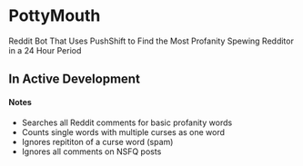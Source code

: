 # PottyMouth
Reddit Bot That Uses PushShift to Find the Most Profanity Spewing Redditor in a 24 Hour Period

## In Active Development

#### Notes
* Searches all Reddit comments for basic profanity words
* Counts single words with multiple curses as one word
* Ignores repititon of a curse word (spam)
* Ignores all comments on NSFQ posts
